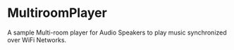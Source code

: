 # MultiroomPlayer

A sample Multi-room player for Audio Speakers to play music synchronized over WiFi Networks.


